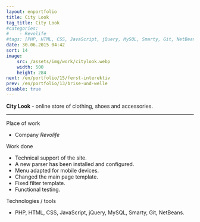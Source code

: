 ```yaml
---
layout: enportfolio
title: City Look
tag_title: City Look
#categories:
#    - Revolife
#tags: [PHP, HTML, CSS, JavaScript, jQuery, MySQL, Smarty, Git, NetBeans]
date: 30.06.2015 04:42
sort: 14
image: 
    src: /assets/img/work/citylook.webp 
    width: 500
    height: 284
next: /en/portfolio/15/ferst-interektiv
prev: /en/portfolio/13/brise-und-welle
disable: true
---
```


**City Look** - online store of clothing, shoes and accessories.

---

Place of work

* Company _Revolife_

Work done

* Technical support of the site.
* A new parser has been installed and configured.
* Menu adapted for mobile devices.
* Changed the main page template.
* Fixed filter template.
* Functional testing.

Technologies / tools

* PHP, HTML, CSS, JavaScript, jQuery, MySQL, Smarty, Git, NetBeans.

